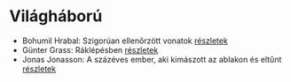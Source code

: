 # Világháború

- Bohumil Hrabal: Szigorúan ellenőrzött vonatok [részletek](_details/%7Bopf.creator%7D.md#id_449)
- Günter Grass: Ráklépésben [részletek](_details/%7Bopf.creator%7D.md#id_358)
- Jonas Jonasson: A százéves ember, aki kimászott az ablakon és eltűnt [részletek](_details/%7Bopf.creator%7D.md#id_383)